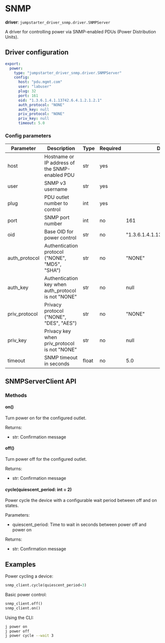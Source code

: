 # SNMP

**driver**: `jumpstarter_driver_snmp.driver.SNMPServer`

A driver for controlling power via SNMP-enabled PDUs (Power Distribution Units).

## Driver configuration
```yaml
export:
  power:
    type: "jumpstarter_driver_snmp.driver.SNMPServer"
    config:
      host: "pdu.mgmt.com"
      user: "labuser"
      plug: 32
      port: 161
      oid: "1.3.6.1.4.1.13742.6.4.1.2.1.2.1"
      auth_protocol: "NONE"
      auth_key: null
      priv_protocol: "NONE"
      priv_key: null
      timeout: 5.0
```

### Config parameters

| Parameter | Description | Type | Required | Default |
|-----------|-------------|------|----------|---------|
| host | Hostname or IP address of the SNMP-enabled PDU | str | yes | |
| user | SNMP v3 username | str | yes | |
| plug | PDU outlet number to control | int | yes | |
| port | SNMP port number | int | no | 161 |
| oid | Base OID for power control | str | no | "1.3.6.1.4.1.13742.6.4.1.2.1.2.1" |
| auth_protocol | Authentication protocol ("NONE", "MD5", "SHA") | str | no | "NONE" |
| auth_key | Authentication key when auth_protocol is not "NONE" | str | no | null |
| priv_protocol | Privacy protocol ("NONE", "DES", "AES") | str | no | "NONE" |
| priv_key | Privacy key when priv_protocol is not "NONE" | str | no | null |
| timeout | SNMP timeout in seconds | float | no | 5.0 |

## SNMPServerClient API

### Methods

#### on()
Turn power on for the configured outlet.

Returns:
- str: Confirmation message

#### off()
Turn power off for the configured outlet.

Returns:
- str: Confirmation message

#### cycle(quiescent_period: int = 2)
Power cycle the device with a configurable wait period between off and on states.

Parameters:
- quiescent_period: Time to wait in seconds between power off and power on

Returns:
- str: Confirmation message

## Examples

Power cycling a device:
```python
snmp_client.cycle(quiescent_period=3)
```

Basic power control:
```python
snmp_client.off()
snmp_client.on()
```

Using the CLI:
```bash
j power on
j power off
j power cycle --wait 3
